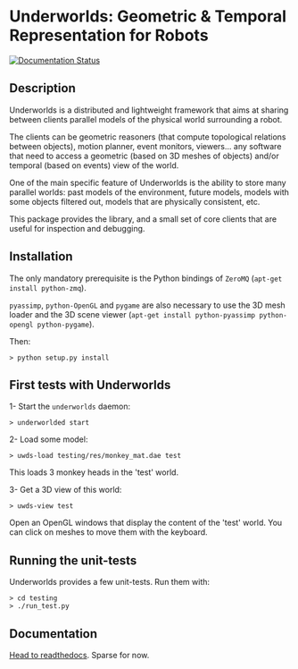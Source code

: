 Underworlds: Geometric & Temporal Representation for Robots
===========================================================

[![Documentation Status](https://readthedocs.org/projects/underworlds/badge/?version=latest)](http://underworlds.readthedocs.org)

Description
-----------

Underworlds is a distributed and lightweight framework that aims at sharing
between clients parallel models of the physical world surrounding a robot.

The clients can be geometric reasoners (that compute topological relations
between objects), motion planner, event monitors, viewers... any software that
need to access a geometric (based on 3D meshes of objects) and/or temporal
(based on events) view of the world.

One of the main specific feature of Underworlds is the ability to store many
parallel worlds: past models of the environment, future models, models with
some objects filtered out, models that are physically consistent, etc.

This package provides the library, and a small set of core clients that are
useful for inspection and debugging.

Installation
------------

The only mandatory prerequisite is the Python bindings of `ZeroMQ` (`apt-get
install python-zmq`).

`pyassimp`, `python-OpenGL` and `pygame` are also necessary to use the 3D mesh
loader and the 3D scene viewer (`apt-get install python-pyassimp python-opengl
python-pygame`).

Then:

```
> python setup.py install
```

First tests with Underworlds
----------------------------

1- Start the `underworlds` daemon:

```
> underworlded start
```

2- Load some model:

```
> uwds-load testing/res/monkey_mat.dae test
```

This loads 3 monkey heads in the 'test' world.

3- Get a 3D view of this world:

```
> uwds-view test
```

Open an OpenGL windows that display the content of the 'test' world. You can
click on meshes to move them with the keyboard.

Running the unit-tests
----------------------

Underworlds provides a few unit-tests. Run them with:

```
> cd testing
> ./run_test.py
```

Documentation
-------------

[Head to readthedocs](http://underworlds.readthedocs.org). Sparse for now.

